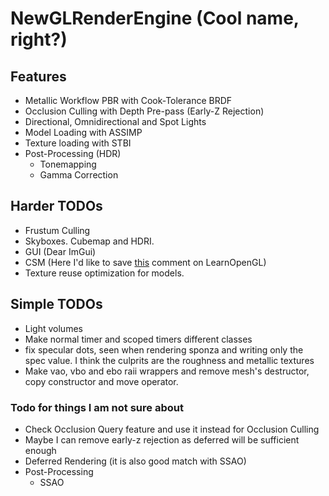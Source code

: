 <!--- https://github.com/adam-p/markdown-here/wiki/Markdown-Cheatsheet#headers -->
# NewGLRenderEngine (Cool name, right?)

## Features
* Metallic Workflow PBR with Cook-Tolerance BRDF
* Occlusion Culling with Depth Pre-pass (Early-Z Rejection)
* Directional, Omnidirectional and Spot Lights
* Model Loading with ASSIMP
* Texture loading with STBI
* Post-Processing (HDR)
	* Tonemapping
	* Gamma Correction

## Harder TODOs
* Frustum Culling
* Skyboxes. Cubemap and HDRI.
* GUI (Dear ImGui)
* CSM (Here I'd like to save [this](https://disqus.com/by/disqus_XCUOEk9iLH/?) comment on LearnOpenGL)
* Texture reuse optimization for models.

## Simple TODOs
* Light volumes
* Make normal timer and scoped timers different classes
* fix specular dots, seen when rendering sponza and writing only the spec value. I think the culprits are the roughness and metallic textures
* Make vao, vbo and ebo raii wrappers and remove mesh's destructor, copy constructor and move operator.

### Todo for things I am not sure about
* Check Occlusion Query feature and use it instead for Occlusion Culling
* Maybe I can remove early-z rejection as deferred will be sufficient enough
* Deferred Rendering (it is also good match with SSAO)
* Post-Processing
	* SSAO

<!---
## Passes (I have to minimize them, and there will be a lot more)
* Depth Pre-pass
* PBR Pass
* Gradient Skybox Pass (It is ugly but better than nothing)
* Post-Processing pass (all previous passes were rendered on an HDR framebuffer)
-->